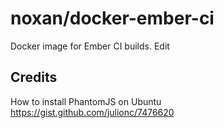 # noxan/docker-ember-ci

Docker image for Ember CI builds. Edit

## Credits

How to install PhantomJS on Ubuntu
https://gist.github.com/julionc/7476620
